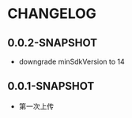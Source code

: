CHANGELOG
=========
0.0.2-SNAPSHOT
---------------
- downgrade minSdkVersion to 14

0.0.1-SNAPSHOT
---------------
- 第一次上传